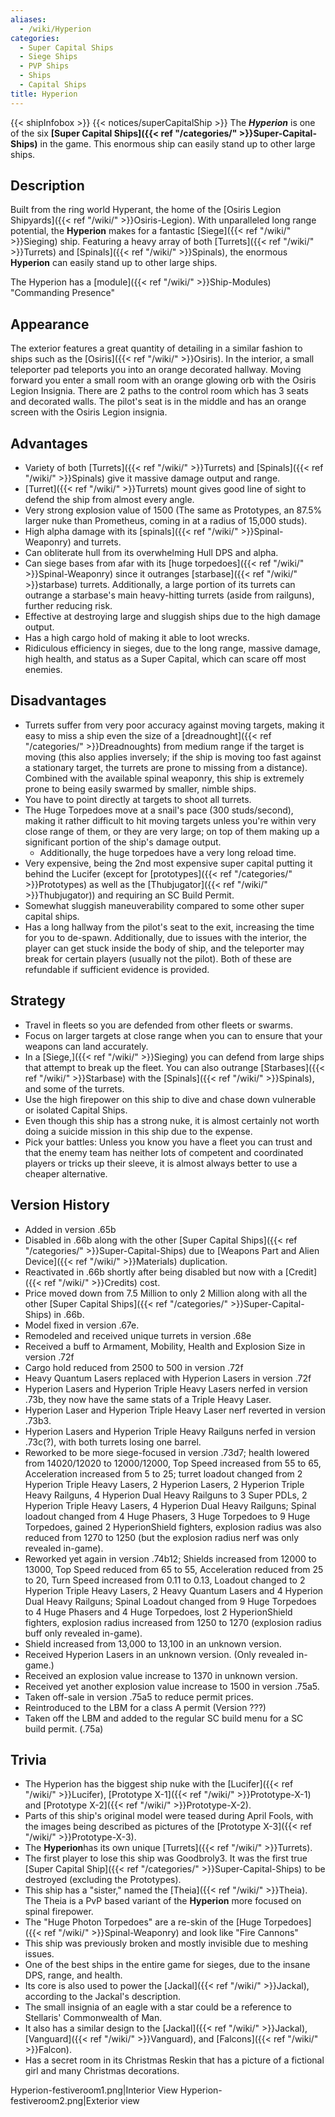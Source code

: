 ```yaml
---
aliases:
  - /wiki/Hyperion
categories:
  - Super Capital Ships
  - Siege Ships
  - PVP Ships
  - Ships
  - Capital Ships
title: Hyperion
---
```


{{< shipInfobox >}} {{< notices/superCapitalShip >}} The **_Hyperion_** is one of the six **[Super Capital Ships]({{< ref "/categories/" >}}Super-Capital-Ships)** in the game. This enormous ship can easily stand up to other large ships.

## Description

Built from the ring world Hyperant, the home of the [Osiris Legion Shipyards]({{< ref "/wiki/" >}}Osiris-Legion). With unparalleled long range potential, the **Hyperion** makes for a fantastic [Siege]({{< ref "/wiki/" >}}Sieging) ship. Featuring a heavy array of both [Turrets]({{< ref "/wiki/" >}}Turrets) and [Spinals]({{< ref "/wiki/" >}}Spinals), the enormous **Hyperion** can easily stand up to other large ships.

The Hyperion has a [module]({{< ref "/wiki/" >}}Ship-Modules) "Commanding Presence"

## Appearance

The exterior features a great quantity of detailing in a similar fashion to ships such as the [Osiris]({{< ref "/wiki/" >}}Osiris). In the interior, a small teleporter pad teleports you into an orange decorated hallway. Moving forward you enter a small room with an orange glowing orb with the Osiris Legion Insignia. There are 2 paths to the control room which has 3 seats and decorated walls. The pilot's seat is in the middle and has an orange screen with the Osiris Legion insignia.

## Advantages

- Variety of both [Turrets]({{< ref "/wiki/" >}}Turrets) and [Spinals]({{< ref "/wiki/" >}}Spinals) give it massive damage output and range.
- [Turret]({{< ref "/wiki/" >}}Turrets) mount gives good line of sight to defend the ship from almost every angle.
- Very strong explosion value of 1500 (The same as Prototypes, an 87.5% larger nuke than Prometheus, coming in at a radius of 15,000 studs).
- High alpha damage with its [spinals]({{< ref "/wiki/" >}}Spinal-Weaponry) and turrets.
- Can obliterate hull from its overwhelming Hull DPS and alpha.
- Can siege bases from afar with its [huge torpedoes]({{< ref "/wiki/" >}}Spinal-Weaponry) since it outranges [starbase]({{< ref "/wiki/" >}}starbase) turrets. Additionally, a large portion of its turrets can outrange a starbase's main heavy-hitting turrets (aside from railguns), further reducing risk.
- Effective at destroying large and sluggish ships due to the high damage output.
- Has a high cargo hold of making it able to loot wrecks.
- Ridiculous efficiency in sieges, due to the long range, massive damage, high health, and status as a Super Capital, which can scare off most enemies.

## Disadvantages

- Turrets suffer from very poor accuracy against moving targets, making it easy to miss a ship even the size of a [dreadnought]({{< ref "/categories/" >}}Dreadnoughts) from medium range if the target is moving (this also applies inversely; if the ship is moving too fast against a stationary target, the turrets are prone to missing from a distance). Combined with the available spinal weaponry, this ship is extremely prone to being easily swarmed by smaller, nimble ships.
- You have to point directly at targets to shoot all turrets.
- The Huge Torpedoes move at a snail's pace (300 studs/second), making it rather difficult to hit moving targets unless you're within very close range of them, or they are very large; on top of them making up a significant portion of the ship's damage output.
  - Additionally, the huge torpedoes have a very long reload time.
- Very expensive, being the 2nd most expensive super capital putting it behind the Lucifer (except for [prototypes]({{< ref "/categories/" >}}Prototypes) as well as the [Thubjugator]({{< ref "/wiki/" >}}Thubjugator)) and requiring an SC Build Permit.
- Somewhat sluggish maneuverability compared to some other super capital ships.
- Has a long hallway from the pilot's seat to the exit, increasing the time for you to de-spawn. Additionally, due to issues with the interior, the player can get stuck inside the body of ship, and the teleporter may break for certain players (usually not the pilot). Both of these are refundable if sufficient evidence is provided.

## Strategy

- Travel in fleets so you are defended from other fleets or swarms.
- Focus on larger targets at close range when you can to ensure that your weapons can land accurately.
- In a [Siege,]({{< ref "/wiki/" >}}Sieging) you can defend from large ships that attempt to break up the fleet. You can also outrange [Starbases]({{< ref "/wiki/" >}}Starbase) with the [Spinals]({{< ref "/wiki/" >}}Spinals), and some of the turrets.
- Use the high firepower on this ship to dive and chase down vulnerable or isolated Capital Ships.
- Even though this ship has a strong nuke, it is almost certainly not worth doing a suicide mission in this ship due to the expense.
- Pick your battles: Unless you know you have a fleet you can trust and that the enemy team has neither lots of competent and coordinated players or tricks up their sleeve, it is almost always better to use a cheaper alternative.

## Version History

- Added in version .65b
- Disabled in .66b along with the other [Super Capital Ships]({{< ref "/categories/" >}}Super-Capital-Ships) due to [Weapons Part and Alien Device]({{< ref "/wiki/" >}}Materials) duplication.
- Reactivated in .66b shortly after being disabled but now with a [Credit]({{< ref "/wiki/" >}}Credits) cost.
- Price moved down from 7.5 Million to only 2 Million along with all the other [Super Capital Ships]({{< ref "/categories/" >}}Super-Capital-Ships) in .66b.
- Model fixed in version .67e.
- Remodeled and received unique turrets in version .68e
- Received a buff to Armament, Mobility, Health and Explosion Size in version .72f
- Cargo hold reduced from 2500 to 500 in version .72f
- Heavy Quantum Lasers replaced with Hyperion Lasers in version .72f
- Hyperion Lasers and Hyperion Triple Heavy Lasers nerfed in version .73b, they now have the same stats of a Triple Heavy Laser.
- Hyperion Laser and Hyperion Triple Heavy Laser nerf reverted in version .73b3.
- Hyperion Lasers and Hyperion Triple Heavy Railguns nerfed in version .73c(?), with both turrets losing one barrel.
- Reworked to be more siege-focused in version .73d7; health lowered from 14020/12020 to 12000/12000, Top Speed increased from 55 to 65, Acceleration increased from 5 to 25; turret loadout changed from 2 Hyperion Triple Heavy Lasers, 2 Hyperion Lasers, 2 Hyperion Triple Heavy Railguns, 4 Hyperion Dual Heavy Railguns to 3 Super PDLs, 2 Hyperion Triple Heavy Lasers, 4 Hyperion Dual Heavy Railguns; Spinal loadout changed from 4 Huge Phasers, 3 Huge Torpedoes to 9 Huge Torpedoes, gained 2 HyperionShield fighters, explosion radius was also reduced from 1270 to 1250 (but the explosion radius nerf was only revealed in-game).
- Reworked yet again in version .74b12; Shields increased from 12000 to 13000, Top Speed reduced from 65 to 55, Acceleration reduced from 25 to 20, Turn Speed increased from 0.11 to 0.13, Loadout changed to 2 Hyperion Triple Heavy Lasers, 2 Heavy Quantum Lasers and 4 Hyperion Dual Heavy Railguns; Spinal Loadout changed from 9 Huge Torpedoes to 4 Huge Phasers and 4 Huge Torpedoes, lost 2 HyperionShield fighters, explosion radius increased from 1250 to 1270 (explosion radius buff only revealed in-game).
- Shield increased from 13,000 to 13,100 in an unknown version.
- Received Hyperion Lasers in an unknown version. (Only revealed in-game.)
- Received an explosion value increase to 1370 in unknown version.
- Received yet another explosion value increase to 1500 in version .75a5.
- Taken off-sale in version .75a5 to reduce permit prices.
- Reintroduced to the LBM for a class A permit (Version ???)
- Taken off the LBM and added to the regular SC build menu for a SC build permit. (.75a)

## Trivia

- The Hyperion has the biggest ship nuke with the [Lucifer]({{< ref "/wiki/" >}}Lucifer), [Prototype X-1]({{< ref "/wiki/" >}}Prototype-X-1) and [Prototype X-2]({{< ref "/wiki/" >}}Prototype-X-2).
- Parts of this ship's original model were teased during April Fools, with the images being described as pictures of the [Prototype X-3]({{< ref "/wiki/" >}}Prototype-X-3).
- The **Hyperion**has its own unique [Turrets]({{< ref "/wiki/" >}}Turrets).
- The first player to lose this ship was Goodbroly3. It was the first true [Super Capital Ship]({{< ref "/categories/" >}}Super-Capital-Ships) to be destroyed (excluding the Prototypes).
- This ship has a "sister," named the [Theia]({{< ref "/wiki/" >}}Theia). The Theia is a PvP based variant of the **Hyperion** more focused on spinal firepower.
- The "Huge Photon Torpedoes" are a re-skin of the [Huge Torpedoes]({{< ref "/wiki/" >}}Spinal-Weaponry) and look like "Fire Cannons"
- This ship was previously broken and mostly invisible due to meshing issues.
- One of the best ships in the entire game for sieges, due to the insane DPS, range, and health.
- Its core is also used to power the [Jackal]({{< ref "/wiki/" >}}Jackal), according to the Jackal's description.
- The small insignia of an eagle with a star could be a reference to Stellaris' Commonwealth of Man.
- It also has a similar design to the [Jackal]({{< ref "/wiki/" >}}Jackal), [Vanguard]({{< ref "/wiki/" >}}Vanguard), and [Falcons]({{< ref "/wiki/" >}}Falcon).
- Has a secret room in its Christmas Reskin that has a picture of a fictional girl and many Christmas decorations.

Hyperion-festiveroom1.png|Interior View Hyperion-festiveroom2.png|Exterior view
